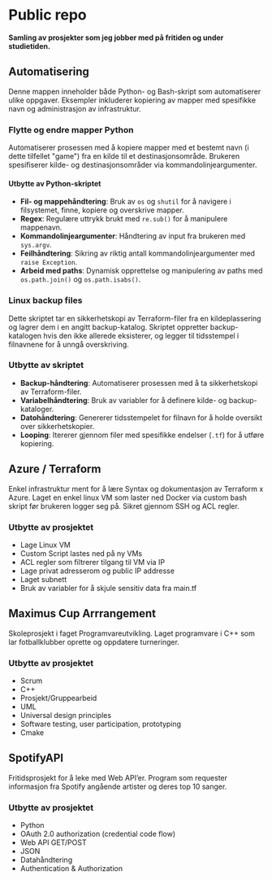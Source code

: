 ﻿# Public repo
**Samling av prosjekter som jeg jobber med på fritiden og under studietiden.**

## Automatisering
Denne mappen inneholder både Python- og Bash-skript som automatiserer ulike oppgaver. Eksempler inkluderer kopiering av mapper med spesifikke navn og administrasjon av infrastruktur.

### Flytte og endre mapper Python
Automatiserer prosessen med å kopiere mapper med et bestemt navn (i dette tilfellet "game") fra en kilde til et destinasjonsområde. Brukeren spesifiserer kilde- og destinasjonsområder via kommandolinjeargumenter.

#### Utbytte av Python-skriptet
- **Fil- og mappehåndtering**: Bruk av `os` og `shutil` for å navigere i filsystemet, finne, kopiere og overskrive mapper.
- **Regex**: Regulære uttrykk brukt med `re.sub()` for å manipulere mappenavn.
- **Kommandolinjeargumenter**: Håndtering av input fra brukeren med `sys.argv`.
- **Feilhåndtering**: Sikring av riktig antall kommandolinjeargumenter med `raise Exception`.
- **Arbeid med paths**: Dynamisk opprettelse og manipulering av paths med `os.path.join()` og `os.path.isabs()`.

### Linux backup files
Dette skriptet tar en sikkerhetskopi av Terraform-filer fra en kildeplassering og lagrer dem i en angitt backup-katalog. Skriptet oppretter backup-katalogen hvis den ikke allerede eksisterer, og legger til tidsstempel i filnavnene for å unngå overskriving.

### Utbytte av skriptet
- **Backup-håndtering**: Automatiserer prosessen med å ta sikkerhetskopi av Terraform-filer.
- **Variabelhåndtering**: Bruk av variabler for å definere kilde- og backup-kataloger.
- **Datohåndtering**: Genererer tidsstempelet for filnavn for å holde oversikt over sikkerhetskopier.
- **Looping**: Itererer gjennom filer med spesifikke endelser (`.tf`) for å utføre kopiering.

## Azure / Terraform
Enkel infrastruktur ment for å lære Syntax og dokumentasjon av Terraform x Azure. Laget en enkel linux VM som laster ned Docker via custom bash skript før brukeren logger seg på. Sikret gjennom SSH og ACL regler.

### Utbytte av prosjektet 
- Lage Linux VM
- Custom Script lastes ned på ny VMs
- ACL regler som filtrerer tilgang til VM via IP
- Lage privat adresserom og public IP addresse
- Laget subnett
- Bruk av variabler for å skjule sensitiv data fra main.tf

 
## Maximus Cup Arrrangement
Skoleprosjekt i faget Programvareutvikling. Laget programvare i C++ som lar fotballklubber oprette og oppdatere turneringer.

### Utbytte av prosjektet 
- Scrum
- C++
- Prosjekt/Gruppearbeid
- UML
- Universal design principles
- Software testing, user participation, prototyping
- Cmake
  

## SpotifyAPI

Fritidsprosjekt for å leke med Web API’er. Program som requester informasjon fra Spotify angående artister og deres top 10 sanger.  

### Utbytte av prosjektet
- Python
- OAuth 2.0 authorization (credential code flow)
- Web API GET/POST
- JSON
- Datahåndtering
- Authentication & Authorization

